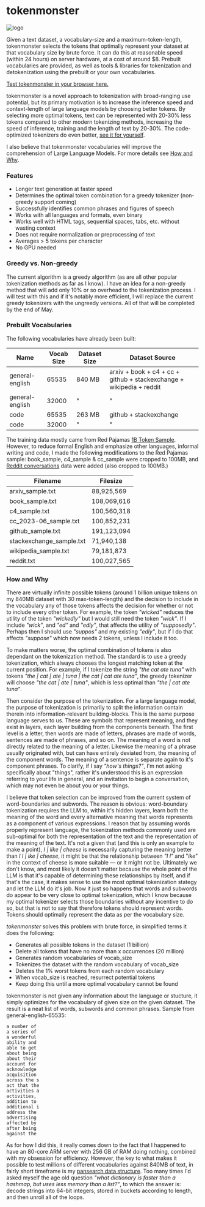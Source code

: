 # tokenmonster
![logo](https://github.com/alasdairforsythe/tokenmonster/assets/77910352/6ad94a66-a428-40ed-a5f0-9e2652daef45)

Given a text dataset, a vocabulary-size and a maximum-token-length, tokenmonster selects the tokens that optimally represent your dataset at that vocabulary size by brute force. It can do this at reasonable speed (within 24 hours) on server hardware, at a cost of around $8. Prebuilt vocabularies are provided, as well as tools & libraries for tokenization and detokenization using the prebuilt or your own vocabularies.

[Test tokenmonster in your browser here.](https://bot.co/tokenmonster.html)

tokenmonster is a novel approach to tokenization with broad-ranging use potential, but its primary motivation is to increase the inference speed and context-length of large language models by choosing better tokens. By selecting more optimal tokens, text can be represented with 20-30% less tokens compared to other modern tokenizing methods, increasing the speed of inference, training and the length of text by 20-30%. The code-optimized tokenizers do even better, [see it for yourself](https://bot.co/tokenmonster.html).

I also believe that tokenmonster vocabularies will improve the comprehension of Large Language Models. For more details see [How and Why](#how-and-why).

### Features
- Longer text generation at faster speed
- Determines the optimal token combination for a greedy tokenizer (non-greedy support coming)
- Successfully identifies common phrases and figures of speech
- Works with all languages and formats, even binary
- Works well with HTML tags, sequential spaces, tabs, etc. without wasting context
- Does not require normalization or preprocessing of text
- Averages > 5 tokens per character
- No GPU needed

### Greedy vs. Non-greedy
The current algorithm is a greedy algorithm (as are all other popular tokenization methods as far as I know). I have an idea for a non-greedy method that will add only 10% or so overhead to the tokenization process. I will test with this and if it's notably more efficient, I will replace the current greedy tokenizers with the ungreedy versions. All of that will be completed by the end of May.

### Prebuilt Vocabularies
The following vocabularies have already been built:

| Name            | Vocab Size | Dataset Size | Dataset Source                                                       |
|-----------------|------------|--------------|----------------------------------------------------------------------|
| general-english | 65535      | 840 MB       | arxiv + book + c4 + cc + github + stackexchange + wikipedia + reddit |
| general-english | 32000      | "            | "                                                                    |
| code            | 65535      | 263 MB       | github + stackexchange                                               |
| code            | 32000      | "            | "                                                                    |

The training data mostly came from Red Pajamas [1B Token Sample](https://huggingface.co/datasets/togethercomputer/RedPajama-Data-1T-Sample). However, to reduce formal English and emphasize other languages, informal writing and code, I made the following modifications to the Red Pajamas sample: book_sample, c4_sample & cc_sample were cropped to 100MB, and [Reddit conversations](https://huggingface.co/datasets/SophieTr/reddit_clean) data were added (also cropped to 100MB.)

| Filename                 | Filesize  |
|--------------------------|-----------|
| arxiv_sample.txt         | 88,925,569  |
| book_sample.txt          | 108,069,616 |
| c4_sample.txt            | 100,560,318 |
| cc_2023-06_sample.txt    | 100,852,231 |
| github_sample.txt        | 191,123,094 |
| stackexchange_sample.txt | 71,940,138  |
| wikipedia_sample.txt     | 79,181,873  |
| reddit.txt               | 100,027,565 |

### How and Why
There are virtually infinite possible tokens (around 1 billion unique tokens on my 840MB dataset with 30 max-token-length) and the decision to include in the vocabulary any of those tokens affects the decision for whether or not to include every other token. For example, the token *"wicked"* reduces the utility of the token *"wickedly"* but I would still need the token *"wick"*. If I include *"wick"*, and *"ed"* and *"edly"*, that affects the utility of *"supposedly"*. Perhaps then I should use *"suppos"* and my existing *"edly"*, but if I do that affects *"suppose"* which now needs 2 tokens, unless I include it too.

To make matters worse, the optimal combination of tokens is also dependant on the tokenization method. The standard is to use a greedy tokenization, which always chooses the longest matching token at the current position. For example, if I tokenize the string *"the cat ate tuna"* with tokens *"the | cat | ate | tuna | the cat | cat ate tuna"*, the greedy tokenizer will choose *"the cat | ate | tuna"*, which is less optimal than *"the | cat ate tuna"*.

Then consider the purpose of the tokenization. For a large language model, the purpose of tokenization is primarily to split the information contain therein into information-relevant building-blocks. This is the same purpose language serves to us. These are symbols that represent meaning, and they exist in layers, each layer building from the components beneath. The first level is a letter, then words are made of letters, phrases are made of words, sentences are made of phrases, and so on. The meaning of a word is not directly related to the meaning of a letter. Likewise the meaning of a phrase usually originated with, but can have entirely deviated from, the meaning of the component words. The meaning of a sentence is separate again to it's component phrases. To clarify, if I say *"how's things?"*, I'm not asking specifically about "things", rather it's understood this is an expression referring to your life in general, and an invitation to begin a conversation, which may not even be about you or your things.

I believe that token selection can be improved from the current system of word-boundaries and subwords. The reason is obvious: word-boundary tokenization requires the LLM to, within it's hidden layers, learn both the meaning of the word and every alternative meaning that words represents as a component of various expressions. I reason that by assuming words properly represent language, the tokenization methods commonly used are sub-optimal for both the representation of the text and the representation of the meaning of the text. It's not a given that (and this is only an example to make a point), *I | like | cheese* is necessarily capturing the meaning better than *I l | ike | cheese*, it might be that the relationship between *"I l"* and "*ike*" in the context of cheese is more suitable — or it might not be. Ultimately we don't know, and most likely it doesn't matter because the whole point of the LLM is that it's capable of determining these relationships by itself, and if that's the case, it makes sense to use the most optimal tokenization stategy and let the LLM do it's job. Now it just so happens that words and subwords do appear to be very close to optimal tokenization, which I know because my optimal tokenizer selects those boundaries without any incentive to do so, but that is not to say that therefore tokens should represent words. Tokens should optimally represent the data as per the vocabulary size.

*tokenmonster* solves this problem with brute force, in simplified terms it does the following:
- Generates all possible tokens in the dataset (1 billion)
- Delete all tokens that have no more than x occurrences (20 million)
- Generates random vocabularies of vocab_size
- Tokenizes the dataset with the random vocabulary of vocab_size
- Deletes the 1% worst tokens from each random vocabulary
- When vocab_size is reached, resurrect potential tokens
- Keep doing this until a more optimal vocabulary cannot be found

tokenmonster is not given any information about the language or stucture, it simply optimizes for the vocabulary of given size on the given dataset. The result is a neat list of words, subwords and common phrases. Sample from general-english-65535:
```general-english-65535
a number of 
a series of 
a wonderful 
ability and 
able to get 
about being 
about their 
account for 
acknowledge 
acquisition 
across the s
act that the
activities a
activities, 
addition to 
additional i
address the 
advertising 
affected by 
after being 
against the 
```

As for how I did this, it really comes down to the fact that I happened to have an 80-core ARM server with 256 GB of RAM doing nothing, combined with my obsession for efficiency. However, the key to what makes it possible to test millions of different vocabularies against 840MB of text, in fairly short timeframe is my [pansearch data structure](https://github.com/alasdairforsythe/pansearch). Too many times I'd asked myself the age old question *"what dictionary is faster than a hashmap, but uses less memory than a list?"*, to which the answer is: decode strings into 64-bit integers, stored in buckets according to length, and then unroll all of the loops.
